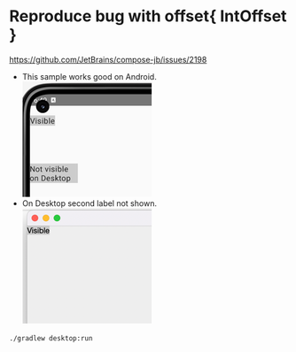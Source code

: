 # Reproduce bug with offset{ IntOffset }
https://github.com/JetBrains/compose-jb/issues/2198

 - This sample works good on Android.  
![img.png](android.png)
 - On Desktop second label not shown.  
![desktop.png](desktop.png)

`./gradlew desktop:run`

